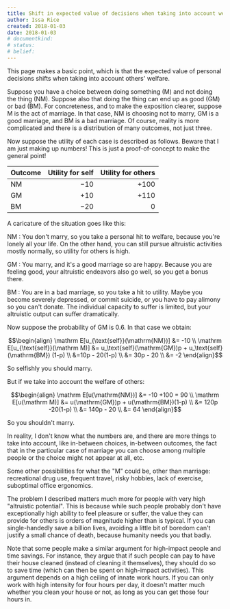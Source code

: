 ```yaml
---
title: Shift in expected value of decisions when taking into account welfare of others
author: Issa Rice
created: 2018-01-03
date: 2018-01-03
# documentkind:
# status:
# belief:
---
```


This page makes a basic point, which is that the expected value of personal
decisions shifts when taking into account others' welfare.

Suppose you have a choice between doing something (M) and not doing the thing
(NM). Suppose also that doing the thing can end up as good (GM) or bad (BM).
For concreteness, and to make the exposition clearer, suppose M is the act of
marriage. In that case, NM is choosing not to marry, GM is a good marriage, and
BM is a bad marriage. Of course, reality is more complicated and there is a
distribution of many outcomes, not just three.

Now suppose the utility of each case is described as follows. Beware that I am
just making up numbers! This is just a proof-of-concept to make the general
point!

|Outcome|Utility for self|Utility for others|
|-------|---------------:|-----------------:|
|NM     | $-10$          | $+100$           |
|GM     | $+10$          | $+110$           |
|BM     | $-20$          | $0$              |

A caricature of the situation goes like this:

NM
:   You don't marry, so you take a personal hit to welfare, because you're
    lonely all your life.  On the other hand, you can still pursue altruistic
    activities mostly normally, so utility for others is high.

GM
:   You marry, and it's a good marriage so are happy. Because you are feeling
    good, your altruistic endeavors also go well, so you get a bonus there.

BM
:   You are in a bad marriage, so you take a hit to utility. Maybe you become
    severely depressed, or commit suicide, or you have to pay alimony so you
    can't donate. The individual capacity to suffer is limited, but your
    altruistic output can suffer dramatically.

Now suppose the probability of GM is 0.6. In that case we obtain:

$$\begin{align}
\mathrm E[u_{\text{self}}(\mathrm{NM})] &= -10 \\
\mathrm E[u_{\text{self}}(\mathrm M)]   &=
    u_\text{self}(\mathrm{GM})p + u_\text{self}(\mathrm{BM}) (1-p) \\
                             &=10p - 20(1-p) \\
                             &= 30p - 20 \\
                             &= -2
\end{align}$$

So selfishly you should marry.

But if we take into account the welfare of others:

$$\begin{align}
\mathrm E[u(\mathrm{NM})] &= -10 +100 = 90 \\
\mathrm E[u(\mathrm M)] &= u(\mathrm{GM})p + u(\mathrm{BM})(1-p) \\
                        &= 120p -20(1-p) \\
                        &= 140p - 20 \\
                        &= 64
\end{align}$$

So you shouldn't marry.

In reality, I don't know what the numbers are, and there are more things to
take into account, like in-between choices, in-between outcomes, the fact that
in the particular case of marriage you can choose among multiple people or the
choice might not appear at all, etc.

Some other possibilities for what the "M" could be, other than marriage:
recreational drug use, frequent travel, risky hobbies, lack of exercise,
suboptimal office ergonomics.

The problem I described matters much more for people with very high "altruistic
potential". This is because while such people probably don't have exceptionally
high ability to feel pleasure or suffer, the value they can provide for others
is orders of magnitude higher than is typical. If you can single-handedly save
a billion lives, avoiding a little bit of boredom can't justify a small chance of death,
because humanity needs you that badly.

Note that some people make a similar argument for high-impact people and time
savings. For instance, they argue that if such people can pay to have their
house cleaned (instead of cleaning it themselves), they should do so to save
time (which can then be spent on high-impact activities). This argument depends
on a high ceiling of innate work hours. If you can only work with high
intensity for four hours per day, it doesn't matter much whether you clean your
house or not, as long as you can get those four hours in.
